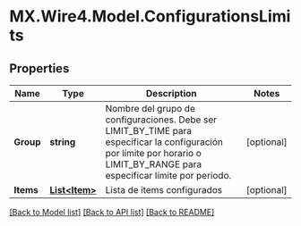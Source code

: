 # MX.Wire4.Model.ConfigurationsLimits
## Properties

Name | Type | Description | Notes
------------ | ------------- | ------------- | -------------
**Group** | **string** | Nombre del grupo de configuraciones. Debe ser LIMIT_BY_TIME para especificar la configuración por límite por horario o LIMIT_BY_RANGE para especificar límite por periodo. | [optional] 
**Items** | [**List&lt;Item&gt;**](Item.md) | Lista de items configurados | [optional] 

[[Back to Model list]](../README.md#documentation-for-models) [[Back to API list]](../README.md#documentation-for-api-endpoints) [[Back to README]](../README.md)

